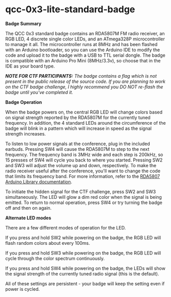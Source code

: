 # qcc-0x3-lite-standard-badge

<b>Badge Summary</b>

The QCC 0x3 standard badge contains an RDA5807M FM radio receiver, an RGB LED, 4 discrete single color LEDs, and an ATmega328P microcontroller to manage it all.  The microcontroller runs at 8MHz and has been flashed with an Arduino bootloader, so you can use the Arduino IDE to modify the code and upload it to the badge with a USB to TTL serial dongle.  The badge is compatible with an Arduino Pro Mini (8MHz/3.3v), so choose that in the IDE as your board type.

<i><b>NOTE FOR CTF PARTICIPANTS:</b> The badge contains a flag which is not present in the public release of the source code.  If you are planning to work on the CTF badge challenge, I highly recommend you DO NOT re-flash the badge until you've completed it.</i>

<b>Badge Operation</b>

When the badge powers on, the central RGB LED will change colors based on signal strength reported by the RDA5807M for the currently tuned frequency.  In addition, the 4 standard LEDs around the circumference of the badge will blink in a pattern which will increase in speed as the signal strength increases.

To listen to low power signals at the conference, plug in the included earbuds.  Pressing SW4 will cause the RDA5807M to step to the next frequency. The frequency band is 3MHz wide and each step is 200kHz, so 15 presses of SW4 will cycle you back to where you started. Pressing SW2 and SW3 will adjust the volume up and down, respectively.  To make the radio receiver useful after the conference, you'll want to change the code that limits its frequency band.  For more information, refer to the <a href=https://pu2clr.github.io/RDA5807/extras/apidoc/html/index.html>RDA5807 Arduino Library documentation</a>.

To initiate the hidden signal for the CTF challenge, press SW2 and SW3 simultaneously.  The LED will glow a dim red color when the signal is being emitted.  To return to normal operation, press SW4 or try turning the badge off and then on again.

<b>Alternate LED modes</b>

There are a few different modes of operation for the LED.

If you press and hold SW2 while powering on the badge, the RGB LED will flash random colors about every 100ms.

If you press and hold SW3 while powering on the badge, the RGB LED will cycle through the color spectrum continuously.

If you press and hold SW4 while powering on the badge, the LEDs will show the signal strength of the currently tuned radio signal (this is the default).

All of these settings are persistent - your badge will keep the setting even if power is cycled.
